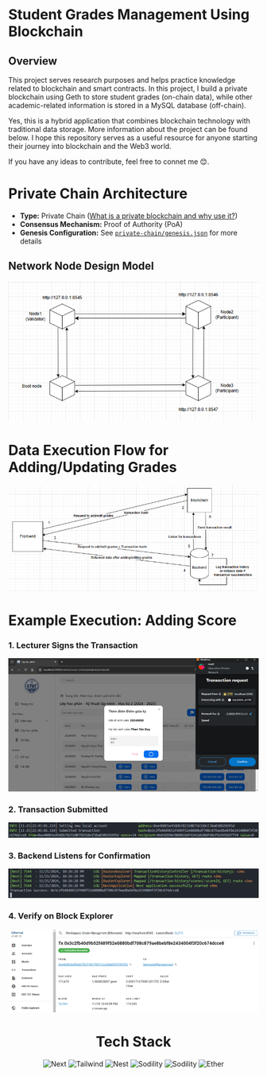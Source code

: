 # Student Grades Management Using Blockchain
## Overview
This project serves research purposes and helps practice knowledge related to blockchain and smart contracts. In this project, I build a private blockchain using Geth to store student grades (on-chain data), while other academic-related information is stored in a MySQL database (off-chain).

Yes, this is a hybrid application that combines blockchain technology with traditional data storage. More information about the project can be found below. I hope this repository serves as a useful resource for anyone starting their journey into blockchain and the Web3 world.

If you have any ideas to contribute, feel free to connet me 😊.

# **Private Chain Architecture**

- **Type:** Private Chain ([What is a private blockchain and why use it?](https://www.dock.io/post/public-vs-private-blockchains#:~:text=A%20private%20blockchain%20is%20a%20decentralized%20ledger%20that%20is%20only,create%20data%20on%20the%20blockchain.))  
- **Consensus Mechanism:** Proof of Authority (PoA)  
- **Genesis Configuration:** See [`private-chain/genesis.json`](private-chain/genesis.json) for more details  

## **Network Node Design Model**  
![Private Chain Design](assets/readme/private-chain-design.png)

# Data Execution Flow for Adding/Updating Grades
![alt text](assets/readme/data-flow.png)

# Example Execution: Adding Score

### 1. Lecturer Signs the Transaction    
![Transaction Signed](assets/readme/adding-score.png)

### 2. Transaction Submitted   
![Transaction Submitted](assets/readme/transaction-submited.png)

### 3. Backend Listens for Confirmation  
![Transaction Success](assets/readme/transaction-success.png)

### 4. Verify on Block Explorer  
![Transaction Verified](assets/readme/transaction-verify.png)

<h1 align="center">
  Tech Stack
</h1>
<div align="center">
  <img alt="Next" src="https://logowik.com/content/uploads/images/nextjs2106.logowik.com.webp" height="75" />
  <img alt="Tailwind" src="https://velog.velcdn.com/images/js43o/post/3ab8d087-c4f4-46b5-8f65-6d5e1736b58e/image.png" height="75" />
  <img alt="Nest" src="https://ih1.redbubble.net/image.1084299841.8155/tst,small,507x507-pad,600x600,f8f8f8.jpg" height="75" />
  <img alt="Sodility" src="https://d3hi6wehcrq5by.cloudfront.net/itnavi-blog/Solidity%20l%C3%A0%20g%C3%AC%201.jpg" height="75" />
  <img alt="Sodility" src="https://iq.wiki/_next/image?url=https://ipfs.everipedia.org/ipfs/QmUCodnY99X6QY8GjSLjzW6yjxoZNNaCbo7arsc6LUwr1E&w=1200&q=95" height="75" />
    <img alt="Ether" src="https://cdn.prod.website-files.com/6433e6f821ae13dd37394322/64393ec631a32b4da0ee030c_ethersjs.png" height="75" />
</div>
<div height="75"></div>
